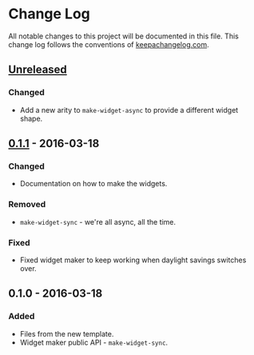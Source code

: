# Change Log
All notable changes to this project will be documented in this file. This change log follows the conventions of [keepachangelog.com](http://keepachangelog.com/).

## [Unreleased][unreleased]
### Changed
- Add a new arity to `make-widget-async` to provide a different widget shape.

## [0.1.1] - 2016-03-18
### Changed
- Documentation on how to make the widgets.

### Removed
- `make-widget-sync` - we're all async, all the time.

### Fixed
- Fixed widget maker to keep working when daylight savings switches over.

## 0.1.0 - 2016-03-18
### Added
- Files from the new template.
- Widget maker public API - `make-widget-sync`.

[unreleased]: https://github.com/your-name/clj-props/compare/0.1.1...HEAD
[0.1.1]: https://github.com/your-name/clj-props/compare/0.1.0...0.1.1
